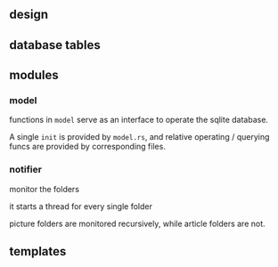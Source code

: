 ## design

## database tables

## modules

### model

functions in `model` serve as an interface to operate the sqlite database.

A single `init` is provided by `model.rs`, and relative operating / querying funcs are provided by corresponding files. 

### notifier

monitor the folders 

it starts a thread for every single folder

picture folders are monitored recursively, while article folders are not.

## templates

